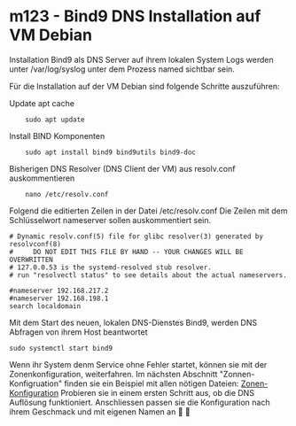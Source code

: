 # m123 - Bind9 DNS Installation auf VM Debian

Installation Bind9 als DNS Server auf ihrem lokalen System
Logs werden unter /var/log/syslog unter dem Prozess named sichtbar sein.

Für die Installation auf der VM Debian sind folgende Schritte auszuführen:

Update apt cache
```
    sudo apt update
```

Install BIND Komponenten
```
    sudo apt install bind9 bind9utils bind9-doc
```


Bisherigen DNS Resolver (DNS Client der VM)  aus resolv.conf auskommentieren 
```
    nano /etc/resolv.conf
```
Folgend die editierten Zeilen in der Datei /etc/resolv.conf
Die Zeilen mit dem Schlüsselwort nameserver sollen auskommentiert sein.

````
# Dynamic resolv.conf(5) file for glibc resolver(3) generated by resolvconf(8)
#     DO NOT EDIT THIS FILE BY HAND -- YOUR CHANGES WILL BE OVERWRITTEN
# 127.0.0.53 is the systemd-resolved stub resolver.
# run "resolvectl status" to see details about the actual nameservers.

#nameserver 192.168.217.2 
#nameserver 192.168.198.1
search localdomain
````
Mit dem Start des neuen, lokalen DNS-Dienstes Bind9, werden DNS Abfragen von ihrem Host beantwortet
````
sudo systemctl start bind9
````

Wenn ihr System denm Service ohne Fehler startet, können sie mit der Zonenkonfiguration, weiterfahren.
Im nächsten Abschnitt "Zonnen-Konfigruation" finden sie ein Beispiel mit allen nötigen Dateien: [Zonen-Konfiguration](https://github.com/minidok/m123/blob/f1a9d77332babf80e7b500b0029d6a185bc88c58/Zonen-Konfiguration.md)
Probieren sie in einem ersten Schritt aus, ob die DNS Auflösung funktioniert. Anschliessen passen sie die Konfiguration nach ihrem Geschmack und mit eigenen Namen an 🐙 🥇




